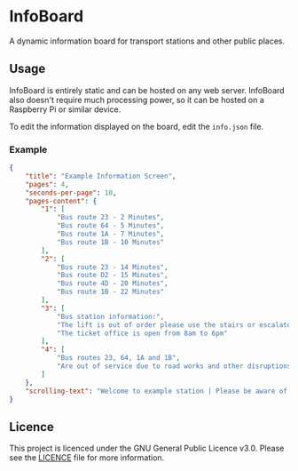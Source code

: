 # InfoBoard

A dynamic information board for transport stations and other public places.

## Usage

InfoBoard is entirely static and can be hosted on any web server. InfoBoard also doesn't require much processing power, so it can be hosted on a Raspberry Pi or similar device.

To edit the information displayed on the board, edit the `info.json` file.

### Example

```json
{
    "title": "Example Information Screen",
    "pages": 4,
    "seconds-per-page": 10,
    "pages-content": {
        "1": [
            "Bus route 23 - 2 Minutes",
            "Bus route 64 - 5 Minutes",
            "Bus route 1A - 7 Minutes",
            "Bus route 1B - 10 Minutes"
        ],
        "2": [
            "Bus route 23 - 14 Minutes",
            "Bus route D2 - 15 Minutes",
            "Bus route 4D - 20 Minutes",
            "Bus route 1B - 22 Minutes"
        ],
        "3": [
            "Bus station information:",
            "The lift is out of order please use the stairs or escalator",
            "The ticket office is open from 8am to 6pm"
        ],
        "4": [
            "Bus routes 23, 64, 1A and 1B",
            "Are out of service due to road works and other disruptions"
        ]
    },
    "scrolling-text": "Welcome to example station | Please be aware of the following bus route disruptions. Bus routes 23, 64, 1A and 1B are out of service. This is due to road works and other disruptions. We apologise for any inconvenience caused | The lift is out of order please use the stairs or escalator | The ticket office is open from 8am to 6pm"
}
```

## Licence

This project is licenced under the GNU General Public Licence v3.0. Please see the [LICENCE](LICENCE) file for more information.